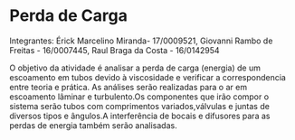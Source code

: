 # Perda de Carga
Integrantes: Érick Marcelino Miranda- 17/0009521, Giovanni Rambo de Freitas - 16/0007445, Raul Braga da Costa - 16/0142954

O objetivo da atividade é analisar a perda de carga (energia) de um escoamento em tubos devido à viscosidade e verificar a correspondencia entre teoria e prática.
As análises serão realizadas para o ar em escoamento lâminar e turbulento.Os componentes que irão compor o sistema serão tubos com comprimentos variados,válvulas e juntas de diversos tipos e ângulos.A interferência de bocais e difusores para as perdas de energia também serão analisadas.
